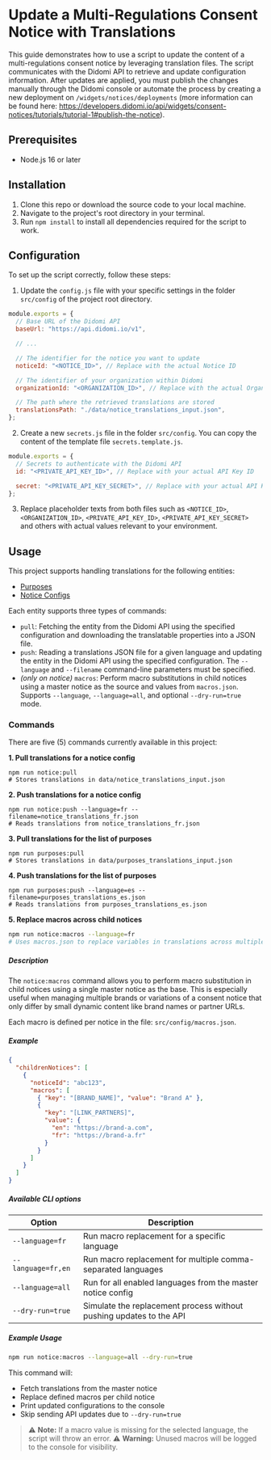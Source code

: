 # Update a Multi-Regulations Consent Notice with Translations

This guide demonstrates how to use a script to update the content of a multi-regulations consent notice by leveraging translation files. The script communicates with the Didomi API to retrieve and update configuration information. After updates are applied, you must publish the changes manually through the Didomi console or automate the process by creating a new deployment on `/widgets/notices/deployments` (more information can be found here: https://developers.didomi.io/api/widgets/consent-notices/tutorials/tutorial-1#publish-the-notice).

## Prerequisites

- Node.js 16 or later

## Installation

1. Clone this repo or download the source code to your local machine.
2. Navigate to the project's root directory in your terminal.
3. Run `npm install` to install all dependencies required for the script to work.

## Configuration

To set up the script correctly, follow these steps:

1. Update the `config.js` file with your specific settings in the folder `src/config` of the project root directory.

```javascript
module.exports = {
  // Base URL of the Didomi API
  baseUrl: "https://api.didomi.io/v1",

  // ...

  // The identifier for the notice you want to update
  noticeId: "<NOTICE_ID>", // Replace with the actual Notice ID

  // The identifier of your organization within Didomi
  organizationId: "<ORGANIZATION_ID>", // Replace with the actual Organization ID

  // The path where the retrieved translations are stored
  translationsPath: "./data/notice_translations_input.json",
};
```

2. Create a new `secrets.js` file in the folder `src/config`. You can copy the content of the template file `secrets.template.js`.

```javascript
module.exports = {
  // Secrets to authenticate with the Didomi API
  id: "<PRIVATE_API_KEY_ID>", // Replace with your actual API Key ID

  secret: "<PRIVATE_API_KEY_SECRET>", // Replace with your actual API Key Secret
};
```

3. Replace placeholder texts from both files such as `<NOTICE_ID>`, `<ORGANIZATION_ID>`, `<PRIVATE_API_KEY_ID>`, `<PRIVATE_API_KEY_SECRET>` and others with actual values relevant to your environment.

## Usage

This project supports handling translations for the following entities:

- [Purposes](https://api.didomi.io/docs/#/purposes/get_metadata_purposes)
- [Notice Configs](https://api.didomi.io/docs/#/notices/get_widgets_notices_configs)

Each entity supports three types of commands:

- `pull`: Fetching the entity from the Didomi API using the specified configuration and downloading the translatable properties into a JSON file.
- `push`: Reading a translations JSON file for a given language and updating the entity in the Didomi API using the specified configuration. The `--language` and `--filename` command-line parameters must be specified.
- _(only on notice)_ `macros`: Perform macro substitutions in child notices using a master notice as the source and values from `macros.json`. Supports `--language`, `--language=all`, and optional `--dry-run=true` mode.

### Commands

There are five (5) commands currently available in this project:

**1. Pull translations for a notice config**

```shell
npm run notice:pull
# Stores translations in data/notice_translations_input.json
```

**2. Push translations for a notice config**

```shell
npm run notice:push --language=fr --filename=notice_translations_fr.json
# Reads translations from notice_translations_fr.json
```

**3. Pull translations for the list of purposes**

```shell
npm run purposes:pull
# Stores translations in data/purposes_translations_input.json
```

**4. Push translations for the list of purposes**

```shell
npm run purposes:push --language=es --filename=purposes_translations_es.json
# Reads translations from purposes_translations_es.json
```

**5. Replace macros across child notices**

```bash
npm run notice:macros --language=fr
# Uses macros.json to replace variables in translations across multiple notices
```

##### Description

The `notice:macros` command allows you to perform macro substitution in child notices using a single master notice as the base. This is especially useful when managing multiple brands or variations of a consent notice that only differ by small dynamic content like brand names or partner URLs.

Each macro is defined per notice in the file: `src/config/macros.json`.

##### Example

```json
{
  "childrenNotices": [
    {
      "noticeId": "abc123",
      "macros": [
        { "key": "[BRAND_NAME]", "value": "Brand A" },
        {
          "key": "[LINK_PARTNERS]",
          "value": {
            "en": "https://brand-a.com",
            "fr": "https://brand-a.fr"
          }
        }
      ]
    }
  ]
}
```

##### Available CLI options

| Option             | Description                                                         |
| ------------------ | ------------------------------------------------------------------- |
| `--language=fr`    | Run macro replacement for a specific language                       |
| `--language=fr,en` | Run macro replacement for multiple comma-separated languages        |
| `--language=all`   | Run for all enabled languages from the master notice config         |
| `--dry-run=true`   | Simulate the replacement process without pushing updates to the API |

##### Example Usage

```bash
npm run notice:macros --language=all --dry-run=true
```

This command will:

- Fetch translations from the master notice
- Replace defined macros per child notice
- Print updated configurations to the console
- Skip sending API updates due to `--dry-run=true`

> ⚠️ **Note:** If a macro value is missing for the selected language, the script will throw an error.
> ⚠️ **Warning:** Unused macros will be logged to the console for visibility.
